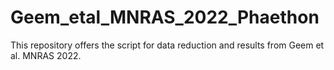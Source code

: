 # Geem_etal_MNRAS_2022_Phaethon



This repository offers the script for data reduction and results from Geem et al. MNRAS 2022.

